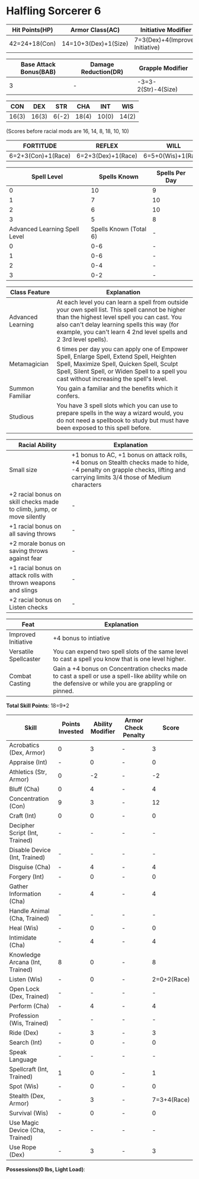 # Halfling Sorcerer 6

Hit Points(HP) | Armor Class(AC) | Initiative Modifier | Speed | Size
-------------- | --------------- | ------------------- | ----- | ----
42=24+18(Con)  | 14=10+3(Dex)+1(Size)         | 7=3(Dex)+4(Improved Initiative) | 20ft | Small (1)

Base Attack Bonus(BAB) | Damage Reduction(DR) | Grapple Modifier
---------------------  | -------------------- | ----------------
3                      | -                    | -3=3-2(Str)-4(Size)

CON   | DEX   | STR   | CHA   | INT   | WIS 
---   | ---   | ---   | ---   | -     | ------- 
16(3) | 16(3) | 6(-2) | 18(4) | 10(0) | 14(2) 

(Scores before racial mods are 16, 14, 8, 18, 10, 10)

FORTITUDE | REFLEX | WILL
--------- | ------ | ----
6=2+3(Con)+1(Race)| 6=2+3(Dex)+1(Race)| 6=5+0(Wis)+1(Race)

Spell Level | Spells Known | Spells Per Day 
----------- | ------------ | --------------
0           | 10           | 9
1           | 7            | 10
2           | 6            | 10
3           | 5            | 8
Advanced Learning Spell Level | Spells Known (Total 6) | -
0                             | 0-6          | -
1                             | 0-6          | -
2                             | 0-4          | -
3                             | 0-2          | -

Class Feature | Explanation
------------- | -----------
Advanced Learning | At each level you can learn a spell from outside your own spell list. This spell cannot be higher than the highest level spell you can cast. You also can't delay learning spells this way (for example, you can't learn 4 2nd level spells and 2 3rd level spells).
Metamagician | 6 times per day you can apply one of Empower Spell, Enlarge Spell, Extend Spell, Heighten Spell, Maximize Spell, Quicken Spell, Sculpt Spell, Silent Spell, or Widen Spell to a spell you cast without increasing the spell's level.
Summon Familiar | You gain a familiar and the benefits which it confers.
Studious | You have 3 spell slots which you can use to prepare spells in the way a wizard would, you do not need a spellbook to study but must have been exposed to this spell before.

Racial Ability| Explanation
------------- | -----------
Small size | +1 bonus to AC, +1 bonus on attack rolls, +4 bonus on Stealth checks made to hide, -4 penalty on grapple checks, lifting and carrying limits 3/4 those of Medium characters
+2 racial bonus on skill checks made to climb, jump, or move silently | -
+1 racial bonus on all saving throws | -
+2 morale bonus on saving throws against fear | -
+1 racial bonus on attack rolls with thrown weapons and slings | -
+2 racial bonus on Listen checks | -

Feat | Explanation
----- | -----------
Improved Initiative   | +4 bonus to intiative
Versatile Spellcaster | You can expend two spell slots of the same level to cast a spell you know that is one level higher.
Combat Casting        | Gain a +4 bonus on Concentration checks made to cast a spell or use a spell-like ability while on the defensive or while you are grappling or pinned.

**Total Skill Points**: 18=9*2

Skill | Points Invested | Ability Modifier | Armor Check Penalty | Score
----- | --------------- | ---------------- | ------------------- | -----
Acrobatics (Dex, Armor)                    | 0 | 3 | - | 3
Appraise (Int)                             | - | 0 | - | 0
Athletics (Str, Armor)                     | 0 | -2| - | -2
Bluff (Cha)                                | 0 | 4 | - | 4
Concentration (Con)                        | 9 | 3 | - | 12
Craft (Int)                                | 0 | 0 | - | 0
Decipher Script (Int, Trained)             | - | - | - | -
Disable Device (Int, Trained)              | - | - | - | -
Disguise (Cha)                             | - | 4 | - | 4
Forgery (Int)                              | - | 0 | - | 0
Gather Information (Cha)                   | - | 4 | - | 4
Handle Animal (Cha, Trained)               | - | - | - | -
Heal (Wis)                                 | - | 0 | - | 0
Intimidate (Cha)                           | - | 4 | - | 4
Knowledge Arcana (Int, Trained)            | 8 | 0 | - | 8
Listen (Wis)                               | - | 0 | - | 2=0+2(Race)
Open Lock (Dex, Trained)                   | - | - | - | -
Perform (Cha)                              | - | 4 | - | 4
Profession (Wis, Trained)                  | - | - | - | -
Ride (Dex)                                 | - | 3 | - | 3
Search (Int)                               | - | 0 | - | 0
Speak Language                             | - | - | - | -
Spellcraft (Int, Trained)                  | 1 | 0 | - | 1
Spot (Wis)                                 | - | 0 | - | 0
Stealth (Dex, Armor)                       | - | 3 | - | 7=3+4(Race)
Survival (Wis)                             | - | 0 | - | 0
Use Magic Device (Cha, Trained)            | - | - | - | -
Use Rope (Dex)                             | - | 3 | - | 3

**Possessions(0 lbs, Light Load)**: 